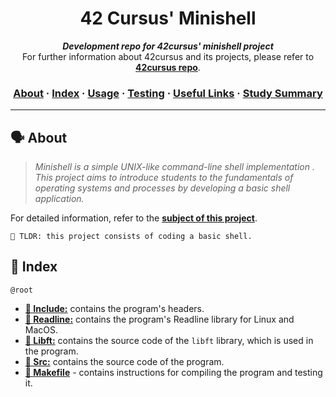 <h1 align="center">
	42 Cursus' Minishell
</h1>

<p align="center">
	<b><i>Development repo for 42cursus' minishell project</i></b><br>
	For further information about 42cursus and its projects, please refer to <a href="https://www.42courses.com/"><b>42cursus repo</b></a>.
</p>

<h3 align="center">
	<a href="#%EF%B8%8F-about">About</a>
	<span> · </span>
	<a href="#-index">Index</a>
	<span> · </span>
	<a href="#%EF%B8%8F-usage">Usage</a>
	<span> · </span>
	<a href="#-testing">Testing</a>
	<span> · </span>
	<a href="#-useful-links">Useful Links</a>
	<span> · </span>
	<a href="#-study-summary">Study Summary</a>
</h3>

---

## 🗣️ About

> _Minishell is a simple UNIX-like command-line shell implementation . This project aims to introduce students to the fundamentals of operating systems and processes by developing a basic shell application._

For detailed information, refer to the [**subject of this project**](https://github.com/hovhannisyangevorg/Minishell/blob/main/en.subject.pdf).

	🚀 TLDR: this project consists of coding a basic shell.


## 📑 Index

`@root`

* [**📁 Include:**](Include/) contains the program's headers.
* [**📁 Readline:**](Readline/) contains the program's Readline library for Linux and MacOS.
* [**📁 Libft:**](Libft/) contains the source code of the `libft` library, which is used in the program.
* [**📁 Src:**](Src/) contains the source code of the program.
* [**📄 Makefile**](Makefile) - contains instructions for compiling the program and testing it.





